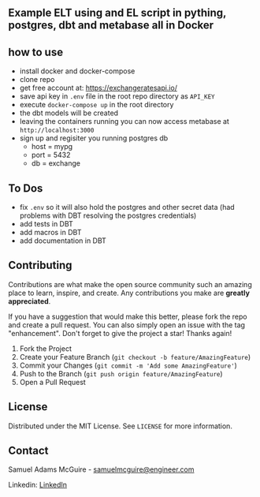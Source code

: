 ## Example ELT using and EL script in pything, postgres, dbt and metabase all in Docker

## how to use

- install docker and docker-compose
- clone repo
- get free account at: https://exchangeratesapi.io/
- save api key in `.env` file in the root repo directory as `API_KEY`
- execute `docker-compose up` in the root directory
- the dbt models will be created
- leaving the containers running you can now access metabase at `http://localhost:3000`
- sign up and regisiter you running postgres db
    - host = mypg
    - port = 5432
    - db = exchange

## To Dos

- fix `.env` so it will also hold the postgres and other secret data (had problems with DBT resolving the postgres credentials)
- add tests in DBT
- add macros in DBT
- add documentation in DBT

## Contributing

Contributions are what make the open source community such an amazing place to learn, inspire, and create. Any contributions you make are **greatly appreciated**.

If you have a suggestion that would make this better, please fork the repo and create a pull request. You can also simply open an issue with the tag "enhancement".
Don't forget to give the project a star! Thanks again!

1. Fork the Project
2. Create your Feature Branch (`git checkout -b feature/AmazingFeature`)
3. Commit your Changes (`git commit -m 'Add some AmazingFeature'`)
4. Push to the Branch (`git push origin feature/AmazingFeature`)
5. Open a Pull Request

## License

Distributed under the MIT License. See `LICENSE` for more information.

## Contact

Samuel Adams McGuire - samuelmcguire@engineer.com

Linkedin: [LinkedIn](https://www.linkedin.com/in/samuel-mcguire/)





